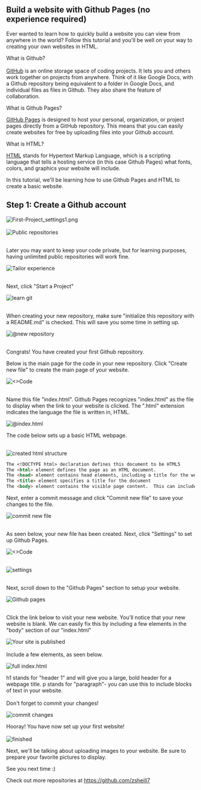 ## Build a website with Github Pages (no experience required)

Ever wanted to learn how to quickly build a website you can view from anywhere in the world?  Follow this tutorial and you'll be well on your way to creating your own websites in HTML.  

What is Github? <br><br>
 <a href="github.com">GitHub</a> is an online storage space of coding projects.  It lets you and others work together on projects from anywhere.  Think of it like Google Docs, with a Github repository being equivalent to a folder in Google Docs, and individual files as files in Github.  They also share the feature of collaboration. 
 
 What is Github Pages?
 
 <a href="https://pages.github.com/">GitHub Pages</a> is designed to host your personal, organization, or project pages directly from a GitHub repository. This means that you can easily create websites for free by uploading files into your Github account. 
 
 What is HTML? 
 
 <a href="http://www.w3schools.com/html/">HTML</a> stands for Hypertext Markup Language, which is a scripting language that tells a hosting service (in this case Github Pages) what fonts, colors, and graphics your website will include. 
 
 In this tutorial, we'll be learning how to use Github Pages and HTML to create a basic website.
 
 ## Step 1: Create a Github account

![First-Project_settings1.png](1.png)
<br>
<br>
![Public repositories](2.png)
<br>
<br>


Later you may want to keep your code private, but for learning purposes, having unlimited public repositories will work fine. 



![Tailor experience](3.png)
<br>
<br>


Next, click "Start a Project"



![learn git](4.png)
<br>
<br>


When creating your new repository, make sure "initialize this repository with a README.md" is checked.  This will save you some time in setting up. 



![@new repository](5.png)
<br>
<br>


Congrats!  You have created your first Github repository.  

Below is the main page for the code in your new repository.  Click "Create new file" to create the main page of your website.



![<>Code](6.png)
<br>
<br>


Name this file "index.html".  Github Pages recognizes "index.html" as the file to display when the link to your website is clicked.  The ".html" extension indicates the language the file is written in, HTML. 



![@index.html](7.png)



The code below sets up a basic HTML webpage.
<br>
<br>


![created html structure](8.png)



```markdown
The <!DOCTYPE html> declaration defines this document to be HTML5
The <html> element defines the page as an HTML document.
The <head> element contains head elements, including a title for the website.
The <title> element specifies a title for the document
The <body> element contains the visible page content.  This can include paragraphs and headers.
```



Next, enter a commit message and click "Commit new file" to save your changes to the file.



![commit new file](9.png)
<br>
<br>


As seen below, your new file has been created.  Next, click "Settings" to set up Github Pages. 



![<>Code](10.png)
<br>
<br>

![settings](11.png)
<br>
<br>

Next, scroll down to the "Github Pages" section to setup your website. 



![Github pages](12.png)
<br>
<br>

Click the link below to visit your new website. You'll notice that your new website is blank.  We can easily fix this by including a few elements in the "body" section of our "index.html"



![Your site is published](13.png)
<br>
<br>
Include a few elements, as seen below.



![full index.html](14.png)

h1 stands for "header 1" and will give you a large, bold header for a webpage title.
p stands for "paragraph"- you can use this to include blocks of text in your website. 
<br>
<br>
Don't forget to commit your changes! 



![commit changes](15.png)

Hooray!  You have now set up your first website!
<br>
<br>
![finished](mywebsite.png)


Next, we'll be talking about uploading images to your website.  Be sure to prepare your favorite pictures to display. 

See you next time :)
<br>

Check out more repositories at <a href="https://github.com/zsheill7">https://github.com/zsheill7</a>

<!--### Markdown

Markdown is a lightweight and easy-to-use syntax for styling your writing. It includes conventions for

```markdown
Syntax highlighted code block

# Header 1
## Header 2
### Header 3

- Bulleted
- List

1. Numbered
2. List

**Bold** and _Italic_ and `Code` text

[Link](url) and ![Image](src)
```

For more details see [GitHub Flavored Markdown](https://guides.github.com/features/mastering-markdown/).

### Jekyll Themes

Your Pages site will use the layout and styles from the Jekyll theme you have selected in your [repository settings](https://github.com/zsheill7/SwiftTutorial/settings). The name of this theme is saved in the Jekyll `_config.yml` configuration file.

### Support or Contact

Having trouble with Pages? Check out our [documentation](https://help.github.com/categories/github-pages-basics/) or [contact support](https://github.com/contact) and we’ll help you sort it out.-->
